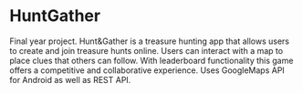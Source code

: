 # HuntGather
Final year project. 
Hunt&Gather is a treasure hunting app that allows users to create and join treasure hunts online. Users can interact with a map to place clues that others can follow. With leaderboard functionality this game offers a competitive and collaborative experience.
Uses GoogleMaps API for Android as well as REST API.
